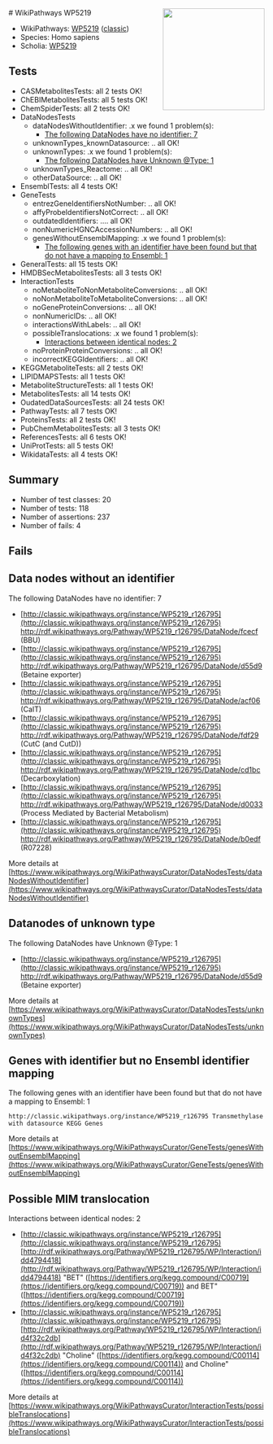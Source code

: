 <img style="float: right; width: 200px" src="https://upload.wikimedia.org/wikipedia/commons/thumb/8/83/Wplogo_with_text_500.png/640px-Wplogo_with_text_500.png" />
# WikiPathways WP5219

* WikiPathways: [WP5219](https://wikipathways.org/pathways/WP5219) ([classic](https://classic.wikipathways.org/instance/WP5219))
* Species: Homo sapiens
* Scholia: [WP5219](https://scholia.toolforge.org/wikipathways/WP5219)
## Tests
* CASMetabolitesTests: all 2 tests OK!
* ChEBIMetabolitesTests: all 5 tests OK!
* ChemSpiderTests: all 2 tests OK!
* DataNodesTests
    * dataNodesWithoutIdentifier: .x we found 1 problem(s):
        * [The following DataNodes have no identifier: 7](#d2d32fa6)
    * unknownTypes_knownDatasource: .. all OK!
    * unknownTypes: .x we found 1 problem(s):
        * [The following DataNodes have Unknown @Type: 1](#839973df)
    * unknownTypes_Reactome: .. all OK!
    * otherDataSource: .. all OK!
* EnsemblTests: all 4 tests OK!
* GeneTests
    * entrezGeneIdentifiersNotNumber: .. all OK!
    * affyProbeIdentifiersNotCorrect: .. all OK!
    * outdatedIdentifiers: .... all OK!
    * nonNumericHGNCAccessionNumbers: .. all OK!
    * genesWithoutEnsemblMapping: .x we found 1 problem(s):
        * [The following genes with an identifier have been found but that do not have a mapping to Ensembl: 1](#40286d83)
* GeneralTests: all 15 tests OK!
* HMDBSecMetabolitesTests: all 3 tests OK!
* InteractionTests
    * noMetaboliteToNonMetaboliteConversions: .. all OK!
    * noNonMetaboliteToMetaboliteConversions: .. all OK!
    * noGeneProteinConversions: .. all OK!
    * nonNumericIDs: .. all OK!
    * interactionsWithLabels: .. all OK!
    * possibleTranslocations: .x we found 1 problem(s):
        * [Interactions between identical nodes: 2](#1c118207)
    * noProteinProteinConversions: .. all OK!
    * incorrectKEGGIdentifiers: .. all OK!
* KEGGMetaboliteTests: all 2 tests OK!
* LIPIDMAPSTests: all 1 tests OK!
* MetaboliteStructureTests: all 1 tests OK!
* MetabolitesTests: all 14 tests OK!
* OudatedDataSourcesTests: all 24 tests OK!
* PathwayTests: all 7 tests OK!
* ProteinsTests: all 2 tests OK!
* PubChemMetabolitesTests: all 3 tests OK!
* ReferencesTests: all 6 tests OK!
* UniProtTests: all 5 tests OK!
* WikidataTests: all 4 tests OK!


## Summary

* Number of test classes: 20
* Number of tests: 118
* Number of assertions: 237
* Number of fails: 4

## Fails

<a name="d2d32fa6" />

## Data nodes without an identifier

The following DataNodes have no identifier: 7

* [http://classic.wikipathways.org/instance/WP5219_r126795](http://classic.wikipathways.org/instance/WP5219_r126795) http://rdf.wikipathways.org/Pathway/WP5219_r126795/DataNode/fcecf (BBU)
* [http://classic.wikipathways.org/instance/WP5219_r126795](http://classic.wikipathways.org/instance/WP5219_r126795) http://rdf.wikipathways.org/Pathway/WP5219_r126795/DataNode/d55d9 (Betaine exporter)
* [http://classic.wikipathways.org/instance/WP5219_r126795](http://classic.wikipathways.org/instance/WP5219_r126795) http://rdf.wikipathways.org/Pathway/WP5219_r126795/DataNode/acf06 (CaIT)
* [http://classic.wikipathways.org/instance/WP5219_r126795](http://classic.wikipathways.org/instance/WP5219_r126795) http://rdf.wikipathways.org/Pathway/WP5219_r126795/DataNode/fdf29 (CutC (and CutD))
* [http://classic.wikipathways.org/instance/WP5219_r126795](http://classic.wikipathways.org/instance/WP5219_r126795) http://rdf.wikipathways.org/Pathway/WP5219_r126795/DataNode/cd1bc (Decarboxylation)
* [http://classic.wikipathways.org/instance/WP5219_r126795](http://classic.wikipathways.org/instance/WP5219_r126795) http://rdf.wikipathways.org/Pathway/WP5219_r126795/DataNode/d0033 (Process Mediated by 
Bacterial Metabolism)
* [http://classic.wikipathways.org/instance/WP5219_r126795](http://classic.wikipathways.org/instance/WP5219_r126795) http://rdf.wikipathways.org/Pathway/WP5219_r126795/DataNode/b0edf (R07228)


More details at [https://www.wikipathways.org/WikiPathwaysCurator/DataNodesTests/dataNodesWithoutIdentifier](https://www.wikipathways.org/WikiPathwaysCurator/DataNodesTests/dataNodesWithoutIdentifier)

<a name="839973df" />

## Datanodes of unknown type

The following DataNodes have Unknown @Type: 1

* [http://classic.wikipathways.org/instance/WP5219_r126795](http://classic.wikipathways.org/instance/WP5219_r126795) http://rdf.wikipathways.org/Pathway/WP5219_r126795/DataNode/d55d9 (Betaine exporter)


More details at [https://www.wikipathways.org/WikiPathwaysCurator/DataNodesTests/unknownTypes](https://www.wikipathways.org/WikiPathwaysCurator/DataNodesTests/unknownTypes)

<a name="40286d83" />

## Genes with identifier but no Ensembl identifier mapping

The following genes with an identifier have been found but that do not have a mapping to Ensembl: 1
```
http://classic.wikipathways.org/instance/WP5219_r126795 Transmethylase with datasource KEGG Genes
```

More details at [https://www.wikipathways.org/WikiPathwaysCurator/GeneTests/genesWithoutEnsemblMapping](https://www.wikipathways.org/WikiPathwaysCurator/GeneTests/genesWithoutEnsemblMapping)

<a name="1c118207" />

## Possible MIM translocation

Interactions between identical nodes: 2

* [http://classic.wikipathways.org/instance/WP5219_r126795](http://classic.wikipathways.org/instance/WP5219_r126795) [http://rdf.wikipathways.org/Pathway/WP5219_r126795/WP/Interaction/idd4794418](http://rdf.wikipathways.org/Pathway/WP5219_r126795/WP/Interaction/idd4794418) "BET" ([https://identifiers.org/kegg.compound/C00719](https://identifiers.org/kegg.compound/C00719)) and 
BET" ([https://identifiers.org/kegg.compound/C00719](https://identifiers.org/kegg.compound/C00719))
* [http://classic.wikipathways.org/instance/WP5219_r126795](http://classic.wikipathways.org/instance/WP5219_r126795) [http://rdf.wikipathways.org/Pathway/WP5219_r126795/WP/Interaction/id4f32c2db](http://rdf.wikipathways.org/Pathway/WP5219_r126795/WP/Interaction/id4f32c2db) "Choline" ([https://identifiers.org/kegg.compound/C00114](https://identifiers.org/kegg.compound/C00114)) and 
Choline" ([https://identifiers.org/kegg.compound/C00114](https://identifiers.org/kegg.compound/C00114))


More details at [https://www.wikipathways.org/WikiPathwaysCurator/InteractionTests/possibleTranslocations](https://www.wikipathways.org/WikiPathwaysCurator/InteractionTests/possibleTranslocations)

